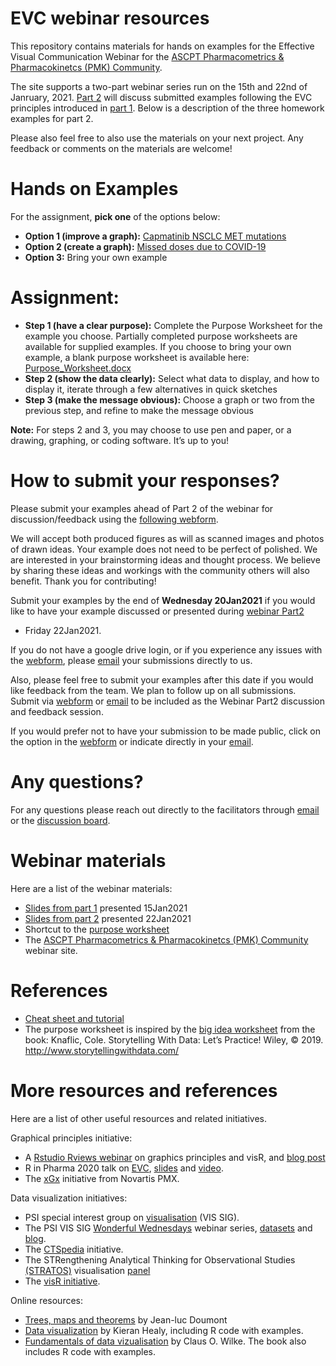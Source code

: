EVC webinar resources
================

This repository contains materials for hands on examples for the
Effective Visual Communication Webinar for the [ASCPT Pharmacometrics &
Pharmacokinetcs (PMK)
Community](https://www.ascpt.org/Member-Services/Member-Tools/Webinar-Resources).

The site supports a two-part webinar series run on the 15th and 22nd of
Janruary, 2021.
[Part 2](https://drive.google.com/file/d/1HF1rHylQ5dZy-UDXokyViK0JPtGeVcab/view?usp=sharing)
will discuss submitted examples following the EVC principles introduced
in
[part 1](https://drive.google.com/file/d/12SQP_5RsfSgpi8rx-0jzeJjaGikBCT3O/view?usp=sharing).
Below is a description of the three homework examples for part 2.

Please also feel free to also use the materials on your next project.
Any feedback or comments on the materials are welcome\!

# Hands on Examples

For the assignment, **pick one** of the options below:

  - **Option 1 (improve a graph):** [Capmatinib NSCLC MET
    mutations](Capmatinib_NSCLC_MET_mutations/)
  - **Option 2 (create a graph):** [Missed doses due to
    COVID-19](Missed_Doses_Due_to_COVID/)
  - **Option 3:** Bring your own example

# Assignment:

  - **Step 1 (have a clear purpose):** Complete the Purpose Worksheet
    for the example you choose. Partially completed purpose worksheets
    are available for supplied examples. If you choose to bring your own
    example, a blank purpose worksheet is available here:
    [Purpose\_Worksheet.docx](Purpose_Worksheet.docx)
  - **Step 2 (show the data clearly):** Select what data to display, and
    how to display it, iterate through a few alternatives in quick
    sketches
  - **Step 3 (make the message obvious):** Choose a graph or two from
    the previous step, and refine to make the message obvious

**Note:** For steps 2 and 3, you may choose to use pen and paper, or a
drawing, graphing, or coding software. It’s up to you\!

# How to submit your responses?

Please submit your examples ahead of Part 2 of the webinar for
discussion/feedback using the [following
webform](https://docs.google.com/forms/d/e/1FAIpQLScB3PMzu2shmkzWHO8wTZ9dNaMibRSGjLnZK4uWeUQ_sUJUBg/viewform).

We will accept both produced figures as will as scanned images and
photos of drawn ideas. Your example does not need to be perfect of
polished. We are interested in your brainstorming ideas and thought
process. We believe by sharing these ideas and workings with the
community others will also benefit. Thank you for contributing\!

Submit your examples by the end of **Wednesday 20Jan2021** if you would
like to have your example discussed or presented during [webinar
Part2](https://drive.google.com/file/d/1HF1rHylQ5dZy-UDXokyViK0JPtGeVcab/view?usp=sharing)
- Friday 22Jan2021.

If you do not have a google drive login, or if you experience any issues
with the
[webform](https://docs.google.com/forms/d/e/1FAIpQLScB3PMzu2shmkzWHO8wTZ9dNaMibRSGjLnZK4uWeUQ_sUJUBg/viewform),
please [email](mailto:graphics.principles@gmail.com) your submissions
directly to us.

Also, please feel free to submit your examples after this date if you
would like feedback from the team. We plan to follow up on all
submissions. Submit via
[webform](https://docs.google.com/forms/d/e/1FAIpQLScB3PMzu2shmkzWHO8wTZ9dNaMibRSGjLnZK4uWeUQ_sUJUBg/viewform)
or [email](mailto:graphics.principles@gmail.com) to be included as the
Webinar Part2 discussion and feedback session.

If you would prefer not to have your submission to be made public, click
on the option in the
[webform](https://docs.google.com/forms/d/e/1FAIpQLScB3PMzu2shmkzWHO8wTZ9dNaMibRSGjLnZK4uWeUQ_sUJUBg/viewform)
or indicate directly in your
[email](mailto:graphics.principles@gmail.com).

# Any questions?

For any questions please reach out directly to the facilitators through
[email](mailto:graphics.principles@gmail.com) or the [discussion
board](https://github.com/GraphicsPrinciples/webinar/discussions).

# Webinar materials

Here are a list of the webinar materials:

  - [Slides from
    part 1](https://drive.google.com/file/d/12SQP_5RsfSgpi8rx-0jzeJjaGikBCT3O/view?usp=sharing)
    presented 15Jan2021
  - [Slides from
    part 2](https://drive.google.com/file/d/1HF1rHylQ5dZy-UDXokyViK0JPtGeVcab/view?usp=sharing)
    presented 22Jan2021
  - Shortcut to the [purpose
    worksheet](https://github.com/GraphicsPrinciples/webinar/blob/main/Purpose_Worksheet.docx)
  - The [ASCPT Pharmacometrics & Pharmacokinetcs (PMK)
    Community](https://www.ascpt.org/Member-Services/Member-Tools/Webinar-Resources)
    webinar site.

# References

  - [Cheat sheet and tutorial](https://graphicsprinciples.github.io/)
  - The purpose worksheet is inspired by the [big idea
    worksheet](https://drive.google.com/file/d/1WJDLkMVTxlDHyeGWzeKQmSiXdmlxQSAg/view)
    from the book: Knaflic, Cole. Storytelling With Data: Let’s
    Practice\! Wiley, © 2019. <http://www.storytellingwithdata.com/>

# More resources and references

Here are a list of other useful resources and related initiatives.

Graphical principles initiative:

  - A [Rstudio Rviews
    webinar](https://resources.rstudio.com/webinars/effective-visualizations-for-data-driven-decisions)
    on graphics principles and visR, and [blog
    post](https://blog.rstudio.com/2020/04/16/effective-visualizations-for-credible-data-driven-decision-making/)
  - R in Pharma 2020 talk on
    [EVC](https://graphicsprinciples.github.io/assets/EVC_Magnusson_RPharma2020.pdf),
    [slides](https://graphicsprinciples.github.io/assets/EVC_Magnusson_RPharma2020.pdf)
    and
    [video](https://www.youtube.com/watch?v=TNMC-Ota29g&list=PLMtxz1fUYA5DSpVzwR7bT37IZqCT4SH5a&index=4).
  - The [xGx](https://opensource.nibr.com/xgx/) initiative from Novartis
    PMX.

Data visualization initiatives:

  - PSI special interest group on
    [visualisation](https://www.psiweb.org/sigs-special-interest-groups/visualisation)
    (VIS SIG).
  - The PSI VIS SIG [Wonderful
    Wednesdays](https://www.psiweb.org/sigs-special-interest-groups/visualisation/welcome-to-wonderful-wednesdays)
    webinar series,
    [datasets](https://github.com/VIS-SIG/Wonderful-Wednesdays) and
    [blog](https://vis-sig.github.io/blog/).
  - The [CTSpedia](https://www.ctspedia.org/do/view/CTSpedia)
    initiative.
  - The STRengthening Analytical Thinking for Observational Studies
    [(STRATOS)](https://www.stratos-initiative.org/) visualisation
    [panel](https://www.stratos-initiative.org/node/61)
  - The [visR initiative](https://openpharma.github.io/visR).

Online resources:

  - [Trees, maps and theorems](https://www.principiae.be/book/) by
    Jean-luc Doumont
  - [Data visualization](https://socviz.co/) by Kieran Healy, including
    R code with examples.
  - [Fundamentals of data
    vizualisation](https://serialmentor.com/dataviz/) by Claus O. Wilke.
    The book also includes R code with examples.
